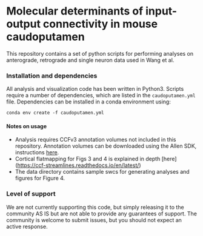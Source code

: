 # Molecular determinants of input-output connectivity in mouse caudoputamen

This repository contains a set of python scripts for performing analyses on anterograde, retrograde and single neuron data used in Wang et al.

### Installation and dependencies

All analysis and visualization code has been written in Python3. Scripts require a number of dependencies, which are listed in the `caudoputamen.yml` file. Dependencies can be installed in a conda environment using:

`conda env create -f caudoputamen.yml`

#### Notes on usage

 - Analysis requires CCFv3 annotation volumes not included in this repository. Annotation volumes can be downloaded using the Allen SDK, instructions [here](https://allensdk.readthedocs.io/en/latest/_static/examples/nb/reference_space.html#Downloading-an-annotation-volume).
 - Cortical flatmapping for Figs 3 and 4 is explained in depth [here] (https://ccf-streamlines.readthedocs.io/en/latest/)
 - The data directory contains sample swcs for generating analyses and figures for Figure 4. 

### Level of support

We are not currently supporting this code, but simply releasing it to the community AS IS but are not able to provide any guarantees of support. The community is welcome to submit issues, but you should not expect an active response.